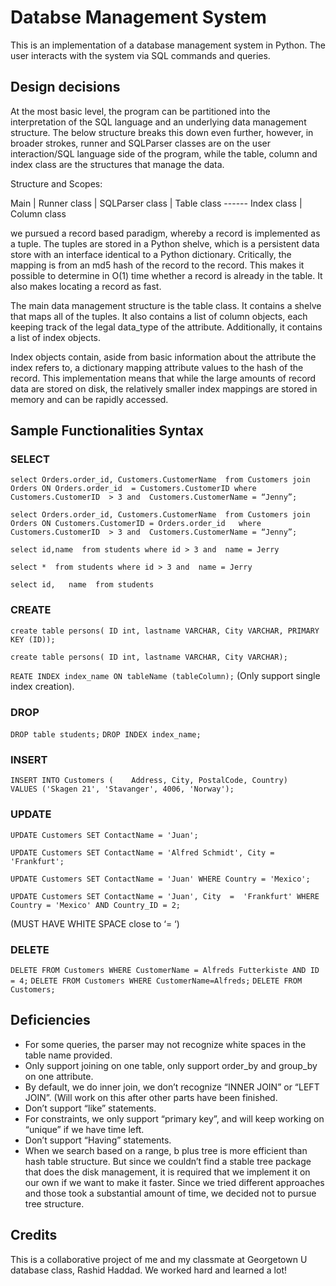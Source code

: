 # Databse Management System

This is an implementation of a database management system in Python. The user interacts with the system via SQL commands and queries.


## Design decisions

At the most basic level, the program can be partitioned into the interpretation of the SQL language and an underlying data management structure. The below structure breaks this down even further, however, in broader strokes, runner and SQLParser classes are on the user interaction/SQL language side of the program, while the table, column and index class are the structures that manage the data.

Structure and Scopes: 

   Main
       | 
	Runner class
	       |
	SQLParser class
  	      |
	Table class ------ Index class
      |
Column class  

we pursued a record based paradigm, whereby a record is implemented as a tuple. The tuples are stored in a Python shelve, which is a persistent data store with an interface identical to a Python dictionary. Critically, the mapping is from an md5 hash of the record to the record. This makes it possible to determine in O(1) time whether a record is already in the table. It also makes locating a record as fast. 

The main data management structure is the table class. It contains a shelve that maps all of the tuples. It also contains a list of column objects, each keeping track of the legal data_type of the attribute. Additionally, it contains a list of index objects.

Index objects contain, aside from basic information about the attribute the index refers to, a dictionary mapping attribute values to the hash of the record. This implementation means that while the large amounts of record data are stored on disk, the relatively smaller index mappings are stored in memory and can be rapidly accessed.

## Sample Functionalities Syntax

### SELECT 
`select Orders.order_id, Customers.CustomerName  from Customers join Orders ON Orders.order_id  = Customers.CustomerID where Customers.CustomerID  > 3 and  Customers.CustomerName = “Jenny”;`

`select Orders.order_id, Customers.CustomerName  from Customers join Orders ON Customers.CustomerID = Orders.order_id   where Customers.CustomerID  > 3 and  Customers.CustomerName = “Jenny”;`

`select id,name  from students where id > 3 and  name = Jerry`

`select *  from students where id > 3 and  name = Jerry`

`select id,   name  from students`

### CREATE
`create table persons( ID int, lastname VARCHAR, City VARCHAR, PRIMARY KEY (ID));`

`create table persons( ID int, lastname VARCHAR, City VARCHAR);`

`REATE INDEX index_name ON tableName (tableColumn);` (Only support single index creation).

### DROP 

`DROP table students;`
`DROP INDEX index_name;`

### INSERT

`INSERT INTO Customers (    Address, City, PostalCode, Country)     VALUES ('Skagen 21', 'Stavanger', 4006, 'Norway');`

### UPDATE

`UPDATE Customers SET ContactName = 'Juan';`

`UPDATE Customers SET ContactName = 'Alfred Schmidt', City = 'Frankfurt';`

`UPDATE Customers SET ContactName = 'Juan' WHERE Country = 'Mexico';`

`UPDATE Customers SET ContactName = 'Juan', City  =  'Frankfurt' WHERE Country = 'Mexico' AND Country_ID = 2;`

 (MUST HAVE WHITE SPACE close to ‘= ‘)

### DELETE
`DELETE FROM Customers WHERE CustomerName = Alfreds Futterkiste AND ID = 4;`
`DELETE FROM Customers WHERE CustomerName=Alfreds;`
`DELETE FROM Customers;`

## Deficiencies 
- For some queries, the parser may not recognize white spaces in the table name provided.
- Only support joining on one table, only support order_by and group_by on one attribute.
- By default, we do inner join, we don’t recognize “INNER JOIN” or “LEFT JOIN”. (Will work on this after other parts have been finished. 
- Don’t support “like” statements.
- For constraints, we only support “primary key”, and will keep working on “unique” if we have time left.
- Don’t support “Having” statements.
- When we search based on a range, b plus tree is more efficient than hash table structure. But since we couldn’t find a stable tree package that does the disk management, it is required that we implement it on our own if we want to make it faster. Since we tried different approaches and those took a substantial amount of time, we decided not to pursue tree structure.  

## Credits

This is a collaborative project of me and my classmate at Georgetown U database class, Rashid Haddad. We worked hard and learned a lot!  
